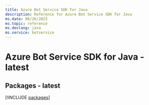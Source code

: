 ```yaml
---
title: Azure Bot Service SDK for Java
description: Reference for Azure Bot Service SDK for Java
ms.date: 08/26/2025
ms.topic: reference
ms.devlang: java
ms.service: botservice
---
```

# Azure Bot Service SDK for Java - latest
## Packages - latest
[!INCLUDE [packages](bot-service-index.md)]